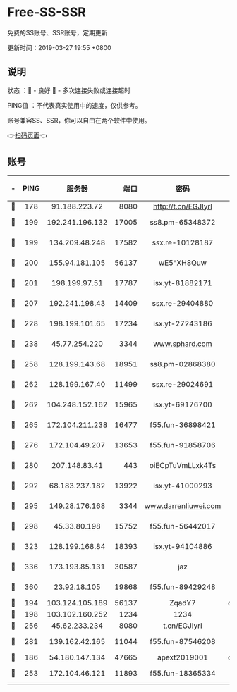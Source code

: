 # Free-SS-SSR

免费的SS账号、SSR账号，定期更新

更新时间：2019-03-27 19:55 +0800

## 说明

状态     ：🙂 - 良好 🙁 - 多次连接失败或连接超时

PING值   ：不代表真实使用中的速度，仅供参考。

账号兼容SS、SSR，你可以自由在两个软件中使用。

👉[扫码页面](https://liesauer.github.io/Free-SS-SSR/)👈

## 账号

|-|PING|服务器|端口|密码|加密方式|区域|
|:----:|:----:|:-----:|-----:|:----:|:----:|:----:|
|🙂|178|91.188.223.72|8080|http://t.cn/EGJIyrl|rc4-md5|RU|
|🙂|199|192.241.196.132|17005|ss8.pm-65348372|aes-256-cfb|US|
|🙂|199|134.209.48.248|17582|ssx.re-10128187|aes-256-cfb|US|
|🙂|200|155.94.181.105|56137|wE5^XH8Quw|aes-256-cfb|US|
|🙂|201|198.199.97.51|17787|isx.yt-81882171|aes-256-cfb|US|
|🙂|207|192.241.198.43|14409|ssx.re-29404880|aes-256-cfb|US|
|🙂|228|198.199.101.65|17234|isx.yt-27243186|aes-256-cfb|US|
|🙂|238|45.77.254.220|3344|www.sphard.com|aes-256-cfb|SG|
|🙂|258|128.199.143.68|18951|ss8.pm-02868380|aes-256-cfb|SG|
|🙂|262|128.199.167.40|11499|ssx.re-29024691|aes-256-cfb|SG|
|🙂|262|104.248.152.162|15965|isx.yt-69176700|aes-256-cfb|SG|
|🙂|265|172.104.211.238|16477|f55.fun-36898421|aes-256-cfb|US|
|🙂|276|172.104.49.207|13653|f55.fun-91858706|aes-256-cfb|SG|
|🙂|280|207.148.83.41|443|oiECpTuVmLLxk4Ts|aes-256-cfb|AU|
|🙂|292|68.183.237.182|13922|isx.yt-41000293|aes-256-cfb|SG|
|🙂|295|149.28.176.168|3344|www.darrenliuwei.com|aes-256-cfb|AU|
|🙂|298|45.33.80.198|15752|f55.fun-56442017|aes-256-cfb|US|
|🙂|323|128.199.168.84|18393|isx.yt-94104886|aes-256-cfb|SG|
|🙂|336|173.193.85.131|30587|jaz|aes-256-cfb|US|
|🙂|360|23.92.18.105|19868|f55.fun-89429248|aes-256-cfb|US|
|🙂|194|103.124.105.189|56137|ZqadY7|chacha20|US|
|🙂|198|103.102.160.252|1234|1234|rc4-md5|JP|
|🙂|256|45.62.233.234|8080|t.cn/EGJIyrl|rc4-md5|CA|
|🙂|281|139.162.42.165|11044|f55.fun-87546208|aes-256-cfb|SG|
|🙁|186|54.180.147.134|47665|apext2019001|chacha20|KR|
|🙁|253|172.104.46.121|11893|f55.fun-18365334|aes-256-cfb|SG|
